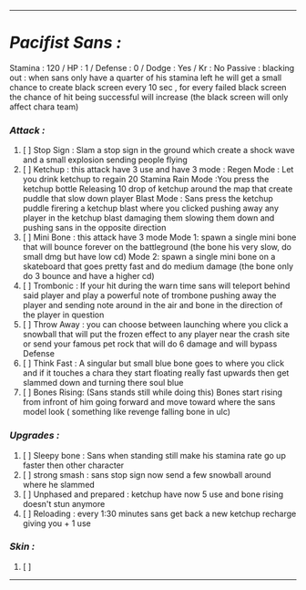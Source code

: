 __________________________________________________________________________
# ***Pacifist Sans :***
Stamina : 120 / HP : 1 / Defense : 0 / Dodge : Yes / Kr : No
Passive : 
	blacking out : when sans only have a quarter of his stamina left he will get a small chance to create black screen every 10 sec , for every failed black screen the chance of hit being successful will increase (the black screen will only affect chara team)
### ***Attack :***
1. [ ] Stop Sign : Slam a stop sign in the ground which create a shock wave and a small explosion sending people flying
2. [ ] Ketchup :  this attack have 3 use and have 3 mode :
       Regen Mode : Let you drink ketchup to regain 20 Stamina
       Rain Mode :You press the ketchup bottle Releasing 10 drop of ketchup around the map that create puddle that slow down player
       Blast Mode : Sans press the ketchup puddle firering a ketchup blast where you clicked pushing away any player in the ketchup blast damaging them slowing them down and pushing sans in the opposite direction
3. [ ] Mini Bone : this attack have 3 mode 
       Mode 1: spawn a single mini bone that will bounce forever on the battleground (the bone his very slow, do small dmg but have low cd)
       Mode 2: spawn a single mini bone on a skateboard that goes pretty fast and do medium damage (the bone only do 3 bounce and have a higher cd)
4. [ ] Trombonic : If your hit during the warn time sans will teleport behind said player and play a powerful note of trombone pushing away the player and sending note around in the air and bone in the direction of the player in question
5. [ ] Throw Away : you can choose between launching where you click a snowball that will put the frozen effect to any player near the crash site or send your famous pet rock that will do 6 damage and will bypass Defense
6. [ ] Think Fast : A singular but small blue bone goes to where you click and if it touches a chara they start floating really fast upwards then get slammed down and turning there soul blue 
7. [ ] Bones Rising: (Sans stands still while doing this) Bones start rising from infront of him going forward and move toward where the sans model look ( something like revenge falling bone in ulc)
### ***Upgrades :***
1. [ ]  Sleepy bone : Sans when standing still make his stamina rate go up faster then other character
2. [ ] strong smash : sans stop sign now send a few snowball around where he slammed 
3. [ ] Unphased and prepared : ketchup have now 5 use and bone rising doesn't stun anymore
4. [ ] Reloading : every 1:30 minutes sans get back a new ketchup recharge giving you + 1 use
### ***Skin :***
1. [ ] 
__________________________________________________________________________